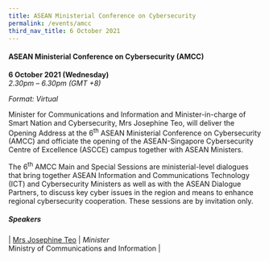 ```yaml
---
title: ASEAN Ministerial Conference on Cybersecurity
permalink: /events/amcc
third_nav_title: 6 October 2021
---
```


#### **ASEAN Ministerial Conference on Cybersecurity (AMCC)**
 
**6 October 2021 (Wednesday)**  
*2.30pm – 6.30pm (GMT +8)*

*Format: Virtual*

Minister for Communications and Information and Minister-in-charge of Smart Nation and Cybersecurity, Mrs Josephine Teo, will deliver the Opening Address at the 6<sup>th</sup> ASEAN Ministerial Conference on Cybersecurity (AMCC) and officiate the opening of the ASEAN-Singapore Cybersecurity Centre of Excellence (ASCCE) campus together with ASEAN Ministers. 

The 6<sup>th</sup> AMCC Main and Special Sessions are ministerial-level dialogues that bring together ASEAN Information and Communications Technology (ICT) and Cybersecurity Ministers as well as with the ASEAN Dialogue Partners, to discuss key cyber issues in the region and means to enhance regional cybersecurity cooperation. These sessions are by invitation only.

##### **Speakers**

| [Mrs Josephine Teo](/speaker-josephine-teo)     | *Minister*<br>Ministry of Communications and Information      |